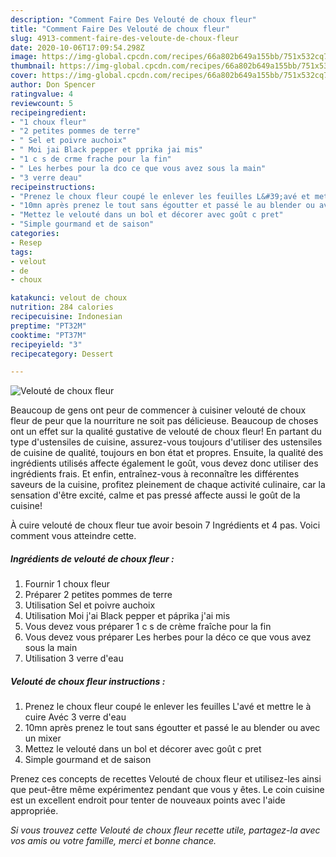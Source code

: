 ```yaml
---
description: "Comment Faire Des Velouté de choux fleur"
title: "Comment Faire Des Velouté de choux fleur"
slug: 4913-comment-faire-des-veloute-de-choux-fleur
date: 2020-10-06T17:09:54.298Z
image: https://img-global.cpcdn.com/recipes/66a802b649a155bb/751x532cq70/veloute-de-choux-fleur-photo-principale-de-la-recette.jpg
thumbnail: https://img-global.cpcdn.com/recipes/66a802b649a155bb/751x532cq70/veloute-de-choux-fleur-photo-principale-de-la-recette.jpg
cover: https://img-global.cpcdn.com/recipes/66a802b649a155bb/751x532cq70/veloute-de-choux-fleur-photo-principale-de-la-recette.jpg
author: Don Spencer
ratingvalue: 4
reviewcount: 5
recipeingredient:
- "1 choux fleur"
- "2 petites pommes de terre"
- " Sel et poivre auchoix"
- " Moi jai Black pepper et pprika jai mis"
- "1 c s de crme frache pour la fin"
- " Les herbes pour la dco ce que vous avez sous la main"
- "3 verre deau"
recipeinstructions:
- "Prenez le choux fleur coupé le enlever les feuilles L&#39;avé et mettre le à cuire Avéc 3 verre d&#39;eau"
- "10mn après prenez le tout sans égoutter et passé le au blender ou avec un mixer"
- "Mettez le velouté dans un bol et décorer avec goût c pret"
- "Simple gourmand et de saison"
categories:
- Resep
tags:
- velout
- de
- choux

katakunci: velout de choux 
nutrition: 284 calories
recipecuisine: Indonesian
preptime: "PT32M"
cooktime: "PT37M"
recipeyield: "3"
recipecategory: Dessert

---
```



![Velouté de choux fleur](https://img-global.cpcdn.com/recipes/66a802b649a155bb/751x532cq70/veloute-de-choux-fleur-photo-principale-de-la-recette.jpg)

Beaucoup de gens ont peur de commencer à cuisiner velouté de choux fleur de peur que la nourriture ne soit pas délicieuse. Beaucoup de choses ont un effet sur la qualité gustative de velouté de choux fleur! En partant du type d'ustensiles de cuisine, assurez-vous toujours d'utiliser des ustensiles de cuisine de qualité, toujours en bon état et propres. Ensuite, la qualité des ingrédients utilisés affecte également le goût, vous devez donc utiliser des ingrédients frais. Et enfin, entraînez-vous à reconnaître les différentes saveurs de la cuisine, profitez pleinement de chaque activité culinaire, car la sensation d'être excité, calme et pas pressé affecte aussi le goût de la cuisine!

<!--inarticleads1-->

À cuire velouté de choux fleur tue avoir besoin 7 Ingrédients et 4 pas. Voici comment vous atteindre cette.

##### Ingrédients de velouté de choux fleur :

1. Fournir 1 choux fleur
1. Préparer 2 petites pommes de terre
1. Utilisation  Sel et poivre auchoix
1. Utilisation  Moi j&#39;ai Black pepper et páprika j&#39;ai mis
1. Vous devez vous préparer 1 c s de crème fraîche pour la fin
1. Vous devez vous préparer  Les herbes pour la déco ce que vous avez sous la main
1. Utilisation 3 verre d&#39;eau




<!--inarticleads2-->

##### Velouté de choux fleur instructions :

1. Prenez le choux fleur coupé le enlever les feuilles L&#39;avé et mettre le à cuire Avéc 3 verre d&#39;eau
1. 10mn après prenez le tout sans égoutter et passé le au blender ou avec un mixer
1. Mettez le velouté dans un bol et décorer avec goût c pret
1. Simple gourmand et de saison




<!--inarticleads1-->

<p>
Prenez ces concepts de recettes Velouté de choux fleur et utilisez-les ainsi que peut-être même expérimentez pendant que vous y êtes. Le coin cuisine est un excellent endroit pour tenter de nouveaux points avec l'aide appropriée.
</p>

<p>
<i>Si vous trouvez cette Velouté de choux fleur recette utile, partagez-la avec vos amis ou votre famille, merci et bonne chance.</i>
</p>

